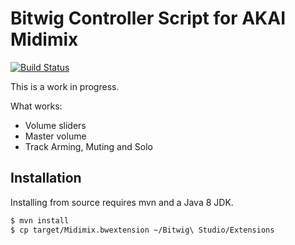 # Bitwig Controller Script for AKAI Midimix

[![Build Status](https://travis-ci.org/klingtnet/bitwig-akai-apc-mini.svg?branch=master)](https://travis-ci.org/klingtnet/bitwig-akai-apc-mini)

This is a work in progress.

What works:

- Volume sliders
- Master volume
- Track Arming, Muting and Solo

## Installation

Installing from source requires mvn and a Java 8 JDK.

```sh
$ mvn install
$ cp target/Midimix.bwextension ~/Bitwig\ Studio/Extensions
```

